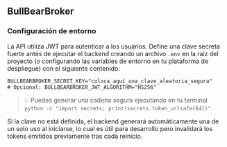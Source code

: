 ## BullBearBroker

### Configuración de entorno

La API utiliza JWT para autenticar a los usuarios. Define una clave secreta fuerte antes de ejecutar el backend creando un archivo `.env` en la raíz del proyecto (o configurando las variables de entorno en tu plataforma de despliegue) con el siguiente contenido:

```env
BULLBEARBROKER_SECRET_KEY="coloca_aquí_una_clave_aleatoria_segura"
# Opcional: BULLBEARBROKER_JWT_ALGORITHM="HS256"
```

> 💡 Puedes generar una cadena segura ejecutando en tu terminal `python -c "import secrets; print(secrets.token_urlsafe(64))"`.

Si la clave no está definida, el backend generará automáticamente una de un solo uso al iniciarse, lo cual es útil para desarrollo pero invalidará los tokens emitidos previamente tras cada reinicio.
